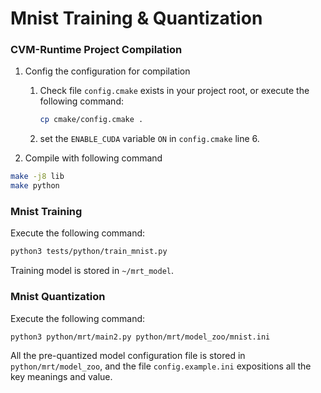 # Mnist Training & Quantization

### CVM-Runtime Project Compilation

1. Config the configuration for compilation

   1. Check file `config.cmake` exists in your project root, or execute the following command:

      ```bash
      cp cmake/config.cmake .
      ```

   2. set the `ENABLE_CUDA` variable `ON` in `config.cmake` line 6.

2. Compile with following command

```bash
make -j8 lib
make python
```

### Mnist Training

Execute the following command:

```bash
python3 tests/python/train_mnist.py
```

Training model is stored in `~/mrt_model`.

### Mnist Quantization

Execute the following command:

```bash
python3 python/mrt/main2.py python/mrt/model_zoo/mnist.ini
```

 All the pre-quantized model configuration file is stored in `python/mrt/model_zoo`, and the file `config.example.ini` expositions all the key meanings and value. 